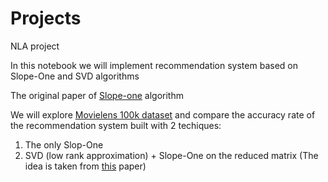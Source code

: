 # Projects
NLA project

In this notebook we will implement recommendation system based on Slope-One and SVD algorithms

The original paper of [Slope-one](https://arxiv.org/abs/cs/0702144) algorithm

We will explore [Movielens 100k dataset](https://grouplens.org/datasets/movielens/100k/) and compare the accuracy rate of the recommendation system built with 2 techiques:
1. The only Slop-One
2. SVD (low rank approximation) + Slope-One on the reduced matrix (The idea is taken from [this](https://www.atlantis-press.com/proceedings/mcei-15/25840929) paper)
